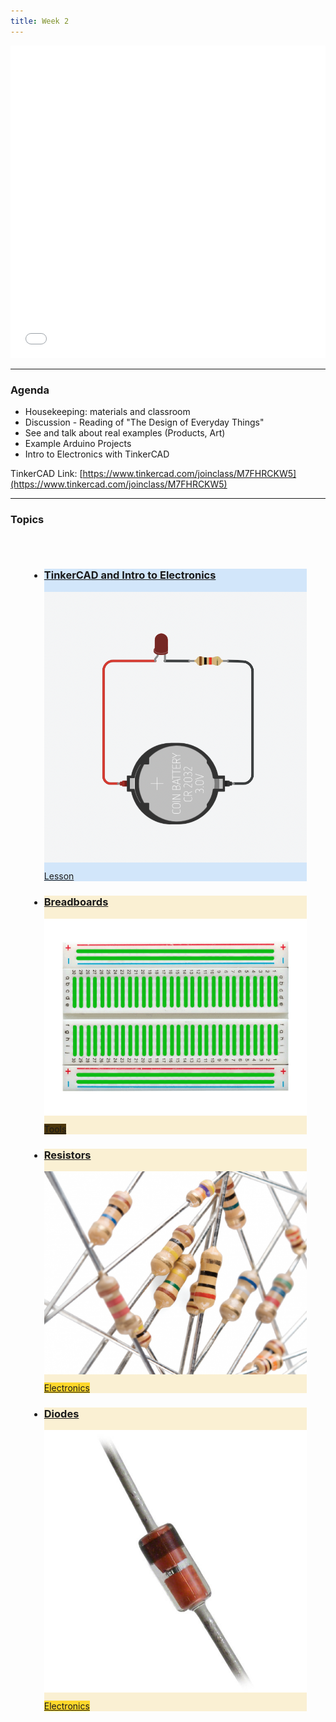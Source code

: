 ```yaml
---
title: Week 2
---
```


<section class="slides_section">
<embed type="text/html" src="slides/week2/index.html" width="100%" height="500px" />
</section>

---

### Agenda

- Housekeeping: materials and classroom
- Discussion - Reading of "The Design of Everyday Things"
- See and talk about real examples (Products, Art)
- Example Arduino Projects
- Intro to Electronics with TinkerCAD

TinkerCAD Link: [https://www.tinkercad.com/joinclass/M7FHRCKW5](https://www.tinkercad.com/joinclass/M7FHRCKW5)

---

### Topics

<div class="uk-margin" style="padding: 30px; ">
<ul class="uk-child-width-1-3@m uk-child-width-1-4@l uk-child-width-1-2@s uk-grid-small uk-grid-match" uk-grid="masonry: pack">

<li class="week3 basic_equipment all">
<div>
<a href="./Blog/intro_to_electronics/intro_to_electronics.html">
<div class="uk-card-small uk-card-default uk-card-body uk-box-shadow-xlarge" style="background: rgb(210, 230, 250)">
<div class="uk-card-small uk-card-default uk-card-body uk-box-shadow-xlarge" style="">
<h3 class="cardtitle">TinkerCAD and Intro to Electronics</h3>
<div style="display: inline">
<img src="./Blog/intro_to_electronics/images/cover.png" alt="" style="padding-bottom: 10px" uk-image />
<span class="uk-label" style="background-color: rgb(56, 79, 172)c">Lesson</span>
</div>
</div>
</a>
</div>
</div>
</li>

<li class="week3 basic_equipment all" style="pointer-events:none">
<div>
<a href="/Electronics/breadboards/breadboards.html">
<div class="uk-card-small uk-card-default uk-card-body uk-box-shadow-xlarge" style="background: #faf0d3">
<div class="uk-card-small uk-card-default uk-card-body uk-box-shadow-xlarge">
<h3 class="cardtitle">Breadboards</h3>
<div style="display: inline">
<img src="./Electronics/breadboards/images/cover.webp" alt="" style="padding-bottom: 10px" uk-image />
<span class="uk-label" style="background-color: #4c370c">Tools</span>
</div>
</div>
</a>
</div>
</div>
</li>

<li  style="pointer-events:none">
<div>
<a href="/Electronics/resistor/resistors.html">
<div class="uk-card-small uk-card-default uk-card-body uk-box-shadow-xlarge" style="background: #faf0d3">
<div class="uk-card-small uk-card-default uk-card-body uk-box-shadow-xlarge">
<h3 class="cardtitle">Resistors</h3>
<div style="display: inline">
<img src="./Electronics/resistor/images/cover.png" alt="" style="padding-bottom: 10px" uk-image />
<span class="uk-label" style="background-color: #fed72c">Electronics</span>
</div>
</div>
</a>
</div>
</div>
</li>

<li  style="pointer-events:none">
<div>
<a href="/Electronics/diode/diodes.html">
<div class="uk-card-small uk-card-default uk-card-body uk-box-shadow-xlarge" style="background: #faf0d3">
<div class="uk-card-small uk-card-default uk-card-body uk-box-shadow-xlarge">
<h3 class="cardtitle">Diodes</h3>
<div style="display: inline">
<img src="./Electronics/diode/images/cover.jpg" alt="" style="padding-bottom: 10px" uk-image />
<span class="uk-label" style="background-color: #fed72c">Electronics</span>
</div>
</div>
</a>
</div>
</div>
</li>



</ul>
</div>
